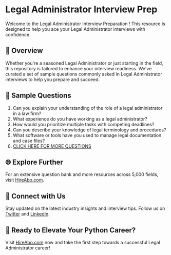 # Legal Administrator Interview Prep

Welcome to the Legal Administrator Interview Preparation ! This resource is designed to help you ace your Legal Administrator interviews with confidence.

## 🚀 Overview

Whether you're a seasoned Legal Administrator or just starting in the field, this repository is tailored to enhance your interview readiness. We've curated a set of sample questions commonly asked in Legal Administrator interviews to help you prepare and succeed.

## 📝 Sample Questions

1. Can you explain your understanding of the role of a legal administrator in a law firm?
2. What experience do you have working as a legal administrator?
3. How would you prioritize multiple tasks with competing deadlines?
4. Can you describe your knowledge of legal terminology and procedures?
5. What software or tools have you used to manage legal documentation and case files?
6. [CLICK HERE FOR MORE QUESTIONS](https://hireabo.com/job/9_2_21/Legal%20Administrator)

## 🌐 Explore Further

For an extensive question bank and more resources across 5,000 fields, visit [HireAbo.com](https://www.hireabo.com).

## 📱 Connect with Us

Stay updated on the latest industry insights and interview tips. Follow us on [Twitter](https://twitter.com/hireabo) and [LinkedIn](https://www.linkedin.com/in/hire-abo-3609972a8/).

## 🚀 Ready to Elevate Your Python Career?

Visit [HireAbo.com](https://www.hireabo.com) now and take the first step towards a successful Legal Administrator career!
